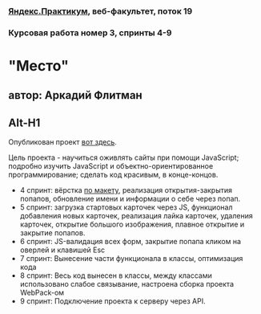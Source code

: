 ### [Яндекс.Практикум](https://praktikum.yandex.ru), веб-факультет, поток 19
### Курсовая работа номер 3, спринты 4-9

# "Место"
## автор: Аркадий Флитман
Alt-H1
------



Опубликован проект [вот здесь](https://konjvpaljto.github.io/mesto/). 
 
Цель проекта - научиться оживлять сайты при помощи JavaScript; подробно изучить JavaScript и объектно-ориентированное программирование; сделать код красивым, в конце-концов. 
 
* 4 спринт: вёрстка [по макету](https://www.figma.com/file/StZjf8HnoeLdiXS7dYrLAh/JavaScript.-Sprint-4), реализация открытия-закрытия попапов, обновление имени и информации о себе через попап. 
* 5 спринт: загрузка стартовых карточек через JS, функционал добавления новых карточек, реализация лайка карточек, удаления карточек, открытие большого изображения,  плавное открытие и закрытие попапов.  
* 6 спринт: JS-валидация всех форм, закрытие попапа кликом на оверлей и клавишей Esc 
* 7 спринт: Вынесение части функционала в классы, оптимизация кода 
* 8 спринт: Весь код вынесен в классы, между классами использовано слабое связывание, настроена сборка проекта WebPack-ом 
* 9 спринт: Подключение проекта к серверу через API.  
 